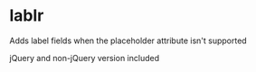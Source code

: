 lablr
=======

Adds label fields when the placeholder attribute isn't supported

jQuery and non-jQuery version included